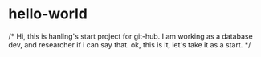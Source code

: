 # hello-world
/* 
Hi, this is hanling's start project for git-hub. 
I am working as a database dev, and researcher if i can say that. 
ok, this is it, let's take it as a start. 
*/
